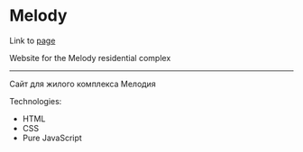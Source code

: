 # Melody

Link to [page](https://yond4ime.github.io/melody/)

Website for the Melody residential complex

---

Сайт для жилого комплекса Мелодия

Technologies:
- HTML
- CSS
- Pure JavaScript
